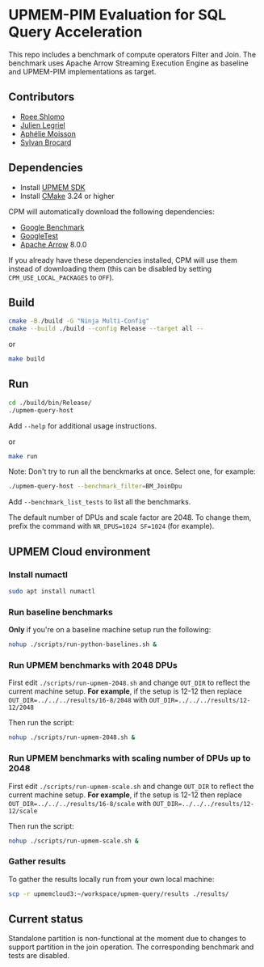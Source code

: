 UPMEM-PIM Evaluation for SQL Query Acceleration
===============================================

This repo includes a benchmark of compute operators Filter and Join.
The benchmark uses Apache Arrow Streaming Execution Engine as baseline and UPMEM-PIM implementations as target.

Contributors
------------

- [Roee Shlomo](roee88@gmail.com)
- [Julien Legriel](jlegriel@upmem.com)
- [Aphélie Moisson](amoisson@upmem.com)
- [Sylvan Brocard](sbrocard@upmem.com)

Dependencies
------------

- Install [UPMEM SDK](https://sdk.upmem.com/)
- Install [CMake](https://cmake.org/download/) 3.24 or higher

CPM will automatically download the following dependencies:

- [Google Benchmark](https://github.com/google/benchmark)
- [GoogleTest](https://github.com/google/googletest)
- [Apache Arrow](https://arrow.apache.org/install/) 8.0.0

If you already have these dependencies installed, CPM will use them instead of downloading them (this can be disabled by setting `CPM_USE_LOCAL_PACKAGES` to `OFF`).

Build
-----

```bash
cmake -B./build -G "Ninja Multi-Config"
cmake --build ./build --config Release --target all --
```

or

```bash
make build
```

Run
---

```bash
cd ./build/bin/Release/
./upmem-query-host
```

Add `--help` for additional usage instructions.

or

```bash
make run
```

Note: Don't try to run all the benckmarks at once. Select one, for example:

```bash
./upmem-query-host --benchmark_filter=BM_JoinDpu
```

Add `--benchmark_list_tests` to list all the benchmarks.

The default number of DPUs and scale factor are 2048. To change them, prefix the command with `NR_DPUS=1024 SF=1024` (for example).

UPMEM Cloud environment
-----------------------

### Install numactl

```bash
sudo apt install numactl
```

### Run baseline benchmarks

**Only** if you're on a baseline machine setup run the following:

```bash
nohup ./scripts/run-python-baselines.sh &
```

### Run UPMEM benchmarks with 2048 DPUs

First edit `./scripts/run-upmem-2048.sh` and change `OUT_DIR` to reflect the current machine setup. **For example**, if the setup is 12-12 then replace `OUT_DIR=../../../results/16-8/2048` with `OUT_DIR=../../../results/12-12/2048`

Then run the script:

```bash
nohup ./scripts/run-upmem-2048.sh &
```

### Run UPMEM benchmarks with scaling number of DPUs up to 2048

First edit `./scripts/run-upmem-scale.sh` and change `OUT_DIR` to reflect the current machine setup. **For example**, if the setup is 12-12 then replace `OUT_DIR=../../../results/16-8/scale` with `OUT_DIR=../../../results/12-12/scale`

Then run the script:

```bash
nohup ./scripts/run-upmem-scale.sh &
```

### Gather results

To gather the results locally run from your own local machine:

```bash
scp -r upmemcloud3:~/workspace/upmem-query/results ./results/
```

Current status
--------------

Standalone partition is non-functional at the moment due to changes to support partition in the join operation.
The corresponding benchmark and tests are disabled.

